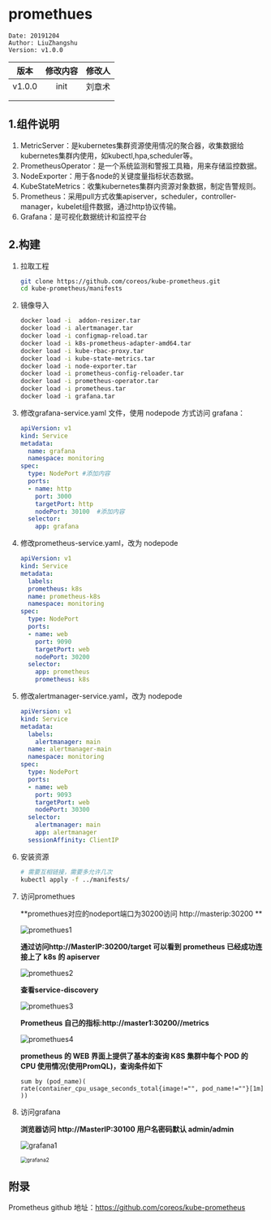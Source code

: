 # promethues

```
Date: 20191204
Author: LiuZhangshu
Version: v1.0.0
```

|  版本  | 修改内容 | 修改人 |
| :----: | :------: | :----: |
| v1.0.0 |   init   | 刘章术 |
|        |          |        |
|        |          |        |

## 1.组件说明

1. MetricServer：是kubernetes集群资源使用情况的聚合器，收集数据给kubernetes集群内使用，如kubectl,hpa,scheduler等。 
2. PrometheusOperator：是一个系统监测和警报工具箱，用来存储监控数据。
3. NodeExporter：用于各node的关键度量指标状态数据。 
4. KubeStateMetrics：收集kubernetes集群内资源对象数据，制定告警规则。 
5. Prometheus：采用pull方式收集apiserver，scheduler，controller-manager，kubelet组件数据，通过http协议传输。 
6. Grafana：是可视化数据统计和监控平台



## 2.构建

1. 拉取工程

   ```bash
   git clone https://github.com/coreos/kube-prometheus.git
   cd kube-prometheus/manifests
   ```

2. 镜像导入

   ```bash
   docker load -i  addon-resizer.tar
   docker load -i alertmanager.tar
   docker load -i configmap-reload.tar
   docker load -i k8s-prometheus-adapter-amd64.tar
   docker load -i kube-rbac-proxy.tar
   docker load -i kube-state-metrics.tar
   docker load -i node-exporter.tar
   docker load -i prometheus-config-reloader.tar
   docker load -i prometheus-operator.tar
   docker load -i prometheus.tar
   docker load -i grafana.tar
   ```

   

3. 修改grafana-service.yaml 文件，使用 nodepode 方式访问 grafana：

   ```yaml
   apiVersion: v1
   kind: Service
   metadata:
     name: grafana
     namespace: monitoring
   spec:
     type: NodePort #添加内容
     ports:
     - name: http
       port: 3000
       targetPort: http
       nodePort: 30100  #添加内容
     selector:
       app: grafana
   ```

4. 修改prometheus-service.yaml，改为 nodepode

   ```yaml
   apiVersion: v1
   kind: Service
   metadata:
     labels:
     prometheus: k8s
     name: prometheus-k8s
     namespace: monitoring
   spec:
     type: NodePort
     ports:
     - name: web
       port: 9090
       targetPort: web
       nodePort: 30200
     selector:
       app: prometheus
       prometheus: k8s
   ```

5. 修改alertmanager-service.yaml，改为 nodepode

   ```yaml
   apiVersion: v1
   kind: Service
   metadata:
     labels:
       alertmanager: main
     name: alertmanager-main
     namespace: monitoring
   spec:
     type: NodePort
     ports:
     - name: web
       port: 9093
       targetPort: web
       nodePort: 30300
     selector:
       alertmanager: main
       app: alertmanager
     sessionAffinity: ClientIP
   ```

6. 安装资源

   ```bash
   # 需要互相链接，需要多允许几次
   kubectl apply -f ../manifests/
   
   ```

7. 访问promethues

   **promethues对应的nodeport端口为30200访问 http://masterip:30200 **

   ![promethues1](promethues1.png)

   **通过访问http://MasterIP:30200/target 可以看到 prometheus 已经成功连接上了 k8s 的 apiserver**

   ![promethues2](promethues2.png)

   **查看service-discovery**

   ![promethues3](promethues3.png)

   **Prometheus 自己的指标:http://master1:30200//metrics**

   ![promethues4](promethues4.png)

   **prometheus 的 WEB 界面上提供了基本的查询 K8S 集群中每个 POD 的 CPU 使用情况(使用PromQL)，查询条件如下**

   ```
   sum by (pod_name)( rate(container_cpu_usage_seconds_total{image!="", pod_name!=""}[1m] ))
   ```

8. 访问grafana

   **浏览器访问 http://MasterIP:30100 用户名密码默认 admin/admin**

   ![grafana1](grafana1.png)

   <img src="grafana2.png" alt="grafana2" style="zoom:75%;" />

   







## 附录

Prometheus github 地址：https://github.com/coreos/kube-prometheus